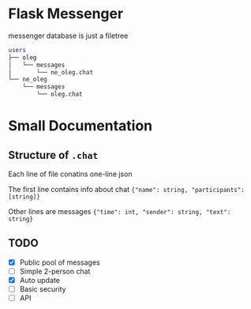 # Flask Messenger

messenger database is just a filetree

```bash
users
├── oleg
│   └── messages
│       └── ne_oleg.chat 
└── ne_oleg
    └── messages
        └── oleg.chat 
```



# Small Documentation

## Structure of `.chat`

Each line of file conatins one-line json

The first line contains info about chat
`{"name": string, "participants": [string]}`

Other lines are messages
`{"time": int, "sender": string, "text": string}`

## TODO
- [x] Public pool of messages
- [ ] Simple 2-person chat
- [x] Auto update
- [ ] Basic security
- [ ] API
